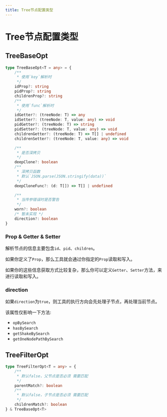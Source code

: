 ```yaml
---
title: Tree节点配置类型
---
```


# Tree节点配置类型

## TreeBaseOpt

```typescript
type TreeBaseOpt<T = any> = {
    /**
     * 使用`key`解析时
     */
    idProp?: string
    pidProp?: string
    childrenProp?: string
    /**
     * 使用`func`解析时
     */
    idGetter?: (treeNode: T) => any
    idSetter?: (treeNode: T, value: any) => void
    pidGetter?: (treeNode: T) => string
    pidSetter?: (treeNode: T, value: any) => void
    childrenGetter?: (treeNode: T) => T[] | undefined
    childrenSetter?: (treeNode: T, value: any) => void

    /**
     * 是否深拷贝
     */
    deepClone?: boolean
    /**
     * 深拷贝函数
     * 默认`JSON.parse(JSON.stringify(data))`
     */
    deepCloneFunc?: (d: T[]) => T[] | undefined

    /**
     * 当传参错误时是否警告
     */
    worn?: boolean
    /* 暂未实现 */
    direction?: boolean
}
```

### Prop & Getter & Setter

解析节点的信息主要包含`id`、`pid`、`children`。

如果你定义了`Prop`，那么工具就会通过你指定的`Prop`读取和写入。

如果你的这些信息获取方式比较复杂，那么你可以定义`Getter`、`Setter`方法，来进行读取和写入。

### direction

如果`direction`为`true`，则工具的执行方向会先处理子节点，再处理当前节点。

该属性仅影响一下方法:

- `opBySearch`
- `hasBySearch`
- `getShakeBySearch`
- `getOneNodePathBySearch`

## TreeFilterOpt

```typescript
type TreeFilterOpt<T = any> = {
    /**
     * 默认false，父节点是否必须 需要匹配
     */
    parentMatch?: boolean
    /**
     * 默认false，子节点是否必须 需要匹配
     */
    childrenMatch?: boolean
} & TreeBaseOpt<T>
```
